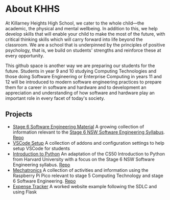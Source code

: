 # About KHHS
At Killarney Heights High School, we cater to the whole child—the academic, the physical and mental wellbeing. In addition to this, we help develop skills that will enable your child to make the most of the future, with critical thinking skills which will carry forward into life beyond the classroom. We are a school that is underpinned by the principles of positive psychology, that is, we build on students' strengths and reinforce these at every opportunity.

This github space is another way we are preparing our students for the future. Students in year 9 and 10 studying Computing Technologies and those doing Software Engineering or Enterprise Computing in years 11 and 12 will be introduced to modern software engineering practices to prepare them for a career in software and hardware and to development an appreciation and understanding of how software and hardware play an important role in every facet of today's society.

## Projects
- [Stage 6 Software Engineering Material](https://mr-bev.github.io/software-engineering-stage6-nsw/) A growing collection of information relevant to the [Stage 6 NSW Software Engineering Syllabus](). [Repo](https://github.com/mr-bev/software-engineering-stage6-nsw)
- [VSCode Setup](https://github.com/KillarneyHeightsHS/vscode-setup) A collection of addons and configuration settings to help setup VSCode for students
- [Introduction to Python](https://killarneyheightshs.github.io/IntroToPython/) An adaptation of the CS50 Introduction to Python from Harvard University with a focus on the Stage 6 NSW Software Engineering syllabus. [Repo](https://github.com/KillarneyHeightsHS/IntroToPython)
- [Mechatronics](https://killarneyheightshs.github.io/Raspberry-Pi-Pico-BaseCode/) A collection of activities and information using the Raspberry Pi Pico relevant to stage 5 Computing Technology and stage 6 Software Engineering. [Repo](https://github.com/KillarneyHeightsHS/Raspberry-Pi-Pico-BaseCode)
- [Expense Tracker](https://github.com/KillarneyHeightsHS/expense-tracker) A worked website example following the SDLC and using Flask
